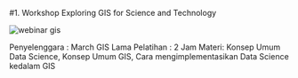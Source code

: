 #1. Workshop Exploring GIS for Science and Technology

![webinar gis](https://user-images.githubusercontent.com/65333334/208595974-377a1841-4225-4cb9-a43a-4a29bd800ba7.png)

Penyelenggara : March GIS
Lama Pelatihan : 2 Jam
Materi: Konsep Umum Data Science, Konsep Umum GIS, Cara mengimplementasikan Data Science kedalam GIS
